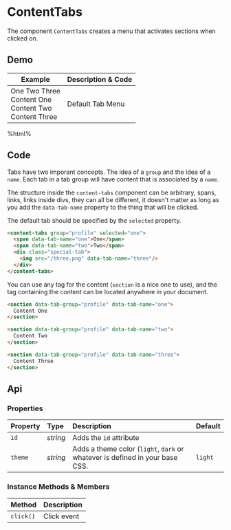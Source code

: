 # ContentTabs
The component `ContentTabs` creates a menu that activates sections when clicked on.

## Demo

<table class="example">
  <thead>
    <tr>
      <th>Example</th>
      <th>Description &amp; Code</th>
    </tr>
  </thead>
  <tbody>
    <tr>
      <td>
        <content-tabs group="profile" selected="two">
          <span data-tab-name="one">One</span>
          <span data-tab-name="two">Two</span>
          <span data-tab-name="three">Three</span>
        </content-tabs>
        <section data-tab-group="profile" data-tab-name="one">
          Content One
        </section>
        <section data-tab-group="profile" data-tab-name="two">
          Content Two
        </section>
        <section data-tab-group="profile" data-tab-name="three">
          Content Three
        </section>
      </td>
      <td>
        <span id="content-tabs-tooltip-1">Default Tab Menu</span>
      </td>
    </tr>
  </tbody>
</table>

%html%

## Code

Tabs have two imporant concepts. The idea of a `group` and the idea of a `name`.
Each tab in a tab group will have content that is associated by a `name`.

The structure inside the `content-tabs` component can be arbitrary, spans,
links, links inside divs, they can all be different, it doesn't matter as long
as you add the `data-tab-name` property to the thing that will be clicked.

The default tab should be specified by the `selected` property.

```html
<content-tabs group="profile" selected="one">
  <span data-tab-name="one">One</span>
  <span data-tab-name="two">Two</span>
  <div class="special-tab">
    <img src="/three.png" data-tab-name="three"/>
  </div>
</content-tabs>
```

You can use any tag for the content (`section` is a nice one to use), and the
tag containing the content can be located anywhere in your document.

```html
<section data-tab-group="profile" data-tab-name="one">
  Content One
</section>

<section data-tab-group="profile" data-tab-name="two">
  Content Two
</section>

<section data-tab-group="profile" data-tab-name="three">
  Content Three
</section>
```

## Api

### Properties

| Property | Type | Description | Default |
| :--- | :--- | :--- | :--- |
| `id` | *string* | Adds the `id` attribute | |
| `theme` | *string* | Adds a theme color (`light`, `dark` or whatever is defined in your base CSS. | `light` |

### Instance Methods & Members

| Method | Description |
| :--- | :--- |
| `click()` | Click event |
